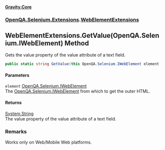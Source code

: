 #### [Gravity.Core](./index.md 'index')
### [OpenQA.Selenium.Extensions](./OpenQA-Selenium-Extensions.md 'OpenQA.Selenium.Extensions').[WebElementExtensions](./OpenQA-Selenium-Extensions-WebElementExtensions.md 'OpenQA.Selenium.Extensions.WebElementExtensions')
## WebElementExtensions.GetValue(OpenQA.Selenium.IWebElement) Method
Gets the value property of the value attribute of a text field.  
```csharp
public static string GetValue(this OpenQA.Selenium.IWebElement element);
```
#### Parameters
<a name='OpenQA-Selenium-Extensions-WebElementExtensions-GetValue(OpenQA-Selenium-IWebElement)-element'></a>
`element` [OpenQA.Selenium.IWebElement](https://docs.microsoft.com/en-us/dotnet/api/OpenQA.Selenium.IWebElement 'OpenQA.Selenium.IWebElement')  
The [OpenQA.Selenium.IWebElement](https://docs.microsoft.com/en-us/dotnet/api/OpenQA.Selenium.IWebElement 'OpenQA.Selenium.IWebElement') from which to get the outer HTML.  
  
#### Returns
[System.String](https://docs.microsoft.com/en-us/dotnet/api/System.String 'System.String')  
The value property of the value attribute of a text field.  
### Remarks
Works only on Web/Mobile Web platforms.  
